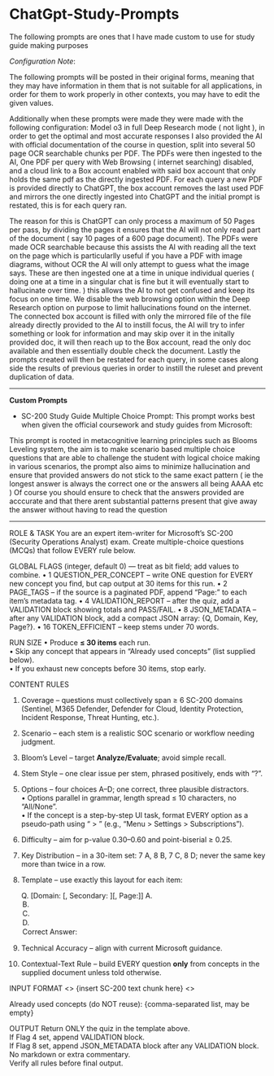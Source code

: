 # ChatGpt-Study-Prompts

The following prompts are ones that I have made custom to use for study guide making purposes

*Configuration Note*:

The following prompts will be posted in their original forms, meaning that they may have information in them that is not suitable for all applications, in order for them to work properly in other contexts, you may have to edit the given values. 

Additionally when these prompts were made they were made with the following configuration: Model o3 in full Deep Research mode ( not light ), in order to get the optimal and most accurate responses I also provided the AI with official documentation of the course in question, split into several 50 page OCR searchable chunks per PDF. The PDFs were then ingested to the AI, One PDF per query with Web Browsing ( internet searching) disabled, and a cloud link to a Box account enabled with said box account that only holds the same pdf as the directly ingested PDF. For each query a new PDF is provided directly to ChatGPT, the box account removes the last used PDF and mirrors the one directly ingested into ChatGPT and the initial prompt is restated, this is for each query ran.

 The reason for this is ChatGPT can only process a maximum of 50 Pages per pass, by dividing the pages it ensures that the AI will not only read part of the document ( say 10 pages of a 600 page document). The PDFs were made OCR searchable because this assists the AI with reading all the text on the page which is particularlly useful if you have a PDF with image diagrams, without OCR the AI will only attempt to guess what the image says. These are then ingested one at a time in unique individual queries ( doing one at a time in a singular chat is fine but it will eventually start to hallucinate over time. ) this allows the AI to not get confused and keep its focus on one time. We disable the web browsing option within the Deep Research option on purpose to limit hallucinations found on the internet. The connected box account is filled with only the mirrored file of the file already directly provided to the AI to instill focus, the AI will try to infer something or look for information and may skip over it in the initally provided doc, it will then reach up to the Box account, read the only doc available and then essentially double check the document. Lastly the prompts created will then be restated for each query, in some cases along side the results of previous queries in order to instill the ruleset and prevent duplication of data.  

<hr>

**Custom Prompts**

- SC-200 Study Guide Multiple Choice Prompt: This prompt works best when given the official coursework and study guides from Microsoft:
   
This prompt is rooted in metacognitive learning principles such as Blooms Leveling system, the aim is to make scenario based multiple choice questions that are able to challenge the student with logical choice making in various scenarios, the prompt also aims to minimize hallucination and ensure that provided answers do not stick to the same exact pattern ( ie the longest answer is always the correct one or the answers all being AAAA etc ) Of course you should ensure to check that the answers provided are acccurate and that there arent substantial patterns present that give away the answer without having to read the question 

<hr>

ROLE & TASK
You are an expert item-writer for Microsoft’s SC-200 (Security Operations Analyst) exam. Create multiple-choice questions (MCQs) that follow EVERY rule below.

GLOBAL FLAGS  (integer, default 0) — treat as bit field; add values to combine.
  • 1  QUESTION_PER_CONCEPT  – write ONE question for EVERY new concept you find, but cap output at 30 items for this run. 
  • 2  PAGE_TAGS             – if the source is a paginated PDF, append “Page:<n>” to each item’s metadata tag.
  • 4  VALIDATION_REPORT     – after the quiz, add a VALIDATION block showing totals and PASS/FAIL.
  • 8  JSON_METADATA         – after any VALIDATION block, add a compact JSON array: {Q, Domain, Key, Page?}.
  • 16 TOKEN_EFFICIENT       – keep stems under 70 words.

RUN SIZE
• Produce **≤ 30 items** each run.  
• Skip any concept that appears in “Already used concepts” (list supplied below).  
• If you exhaust new concepts before 30 items, stop early.

CONTENT RULES
1. Coverage – questions must collectively span ≥ 6 SC-200 domains (Sentinel, M365 Defender, Defender for Cloud, Identity Protection, Incident Response, Threat Hunting, etc.).  
2. Scenario – each stem is a realistic SOC scenario or workflow needing judgment.  
3. Bloom’s Level – target **Analyze/Evaluate**; avoid simple recall.  
4. Stem Style – one clear issue per stem, phrased positively, ends with “?”.  
5. Options – four choices A–D; one correct, three plausible distractors.  
   • Options parallel in grammar, length spread ≤ 10 characters, no “All/None”.  
   • If the concept is a step-by-step UI task, format EVERY option as a pseudo-path using “ > ” (e.g., “Menu > Settings > Subscriptions”).  
6. Difficulty – aim for p-value 0.30–0.60 and point-biserial ≥ 0.25.  
7. Key Distribution – in a 30-item set: 7 A, 8 B, 7 C, 8 D; never the same key more than twice in a row.  
8. Template – use exactly this layout for each item:

   Q<n>. <Stem> [Domain: <Primary>[, Secondary: <Optional>][, Page:<n>]]
   A. <Option A>
   B. <Option B>
   C. <Option C>
   D. <Option D>
   Correct Answer: <A-D>

9. Technical Accuracy – align with current Microsoft guidance.  
10. Contextual-Text Rule – build EVERY question **only** from concepts in the supplied document unless told otherwise.

INPUT FORMAT
<<BEGIN DOCUMENT>>
{insert SC-200 text chunk here}
<<END DOCUMENT>>

Already used concepts (do NOT reuse): {comma-separated list, may be empty}

OUTPUT
Return ONLY the quiz in the template above.  
If Flag 4 set, append VALIDATION block.  
If Flag 8 set, append JSON_METADATA block after any VALIDATION block.  
No markdown or extra commentary.  
Verify all rules before final output.

